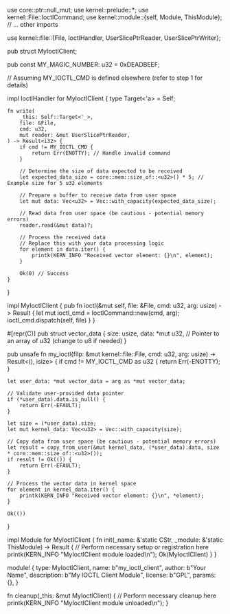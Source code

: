 use core::ptr::null_mut;
use kernel::prelude::*;
use kernel::File::IoctlCommand;
use kernel::module::{self, Module, ThisModule};
// ... other imports

use kernel::file::{File, IoctlHandler, UserSlicePtrReader, UserSlicePtrWriter};

pub struct MyIoctlClient;

pub const MY_MAGIC_NUMBER: u32 = 0xDEADBEEF;

// Assuming MY_IOCTL_CMD is defined elsewhere (refer to step 1 for details)

impl IoctlHandler for MyIoctlClient {
    type Target<'a> = Self;

    fn write(
        _this: Self::Target<'_>,
        file: &File,
        cmd: u32,
        mut reader: &mut UserSlicePtrReader,
    ) -> Result<i32> {
        if cmd != MY_IOCTL_CMD {
            return Err(ENOTTY); // Handle invalid command
        }

        // Determine the size of data expected to be received
        let expected_data_size = core::mem::size_of::<u32>() * 5; // Example size for 5 u32 elements

        // Prepare a buffer to receive data from user space
        let mut data: Vec<u32> = Vec::with_capacity(expected_data_size);

        // Read data from user space (be cautious - potential memory errors)
        reader.read(&mut data)?;

        // Process the received data
        // Replace this with your data processing logic
        for element in data.iter() {
            printk(KERN_INFO "Received vector element: {}\n", element);
        }

        Ok(0) // Success
    }
}

impl MyIoctlClient {
    pub fn ioctl(&mut self, file: &File, cmd: u32, arg: usize) -> Result {
        let mut ioctl_cmd = IoctlCommand::new(cmd, arg);
        ioctl_cmd.dispatch(self, file)
    }
}

#[repr(C)]
pub struct vector_data {
    size: usize,
    data: *mut u32, // Pointer to an array of u32 (change to u8 if needed)
}

pub unsafe fn my_ioctl(filp: &mut kernel::file::File, cmd: u32, arg: usize) -> Result<(), isize> {
    if cmd != MY_IOCTL_CMD as u32 {
        return Err(-ENOTTY);
    }

    let user_data: *mut vector_data = arg as *mut vector_data;

    // Validate user-provided data pointer
    if (*user_data).data.is_null() {
        return Err(-EFAULT);
    }

    let size = (*user_data).size;
    let mut kernel_data: Vec<u32> = Vec::with_capacity(size);

    // Copy data from user space (be cautious - potential memory errors)
    let result = copy_from_user(&mut kernel_data, (*user_data).data, size * core::mem::size_of::<u32>());
    if result != Ok(()) {
        return Err(-EFAULT);
    }

    // Process the vector data in kernel space
    for element in kernel_data.iter() {
        printk(KERN_INFO "Received vector element: {}\n", *element);
    }

    Ok(())
}


impl Module for MyIoctlClient {
    fn init(_name: &'static CStr, _module: &'static ThisModule) -> Result<Self> {
        // Perform necessary setup or registration here
        printk(KERN_INFO "MyIoctlClient module loaded\n");
        Ok(MyIoctlClient)
    }
}

module! {
    type: MyIoctlClient,
    name: b"my_ioctl_client",
    author: b"Your Name",
    description: b"My IOCTL Client Module",
    license: b"GPL",
    params: {},
}

fn cleanup(_this: &mut MyIoctlClient) {
    // Perform necessary cleanup here
    printk(KERN_INFO "MyIoctlClient module unloaded\n");
}

